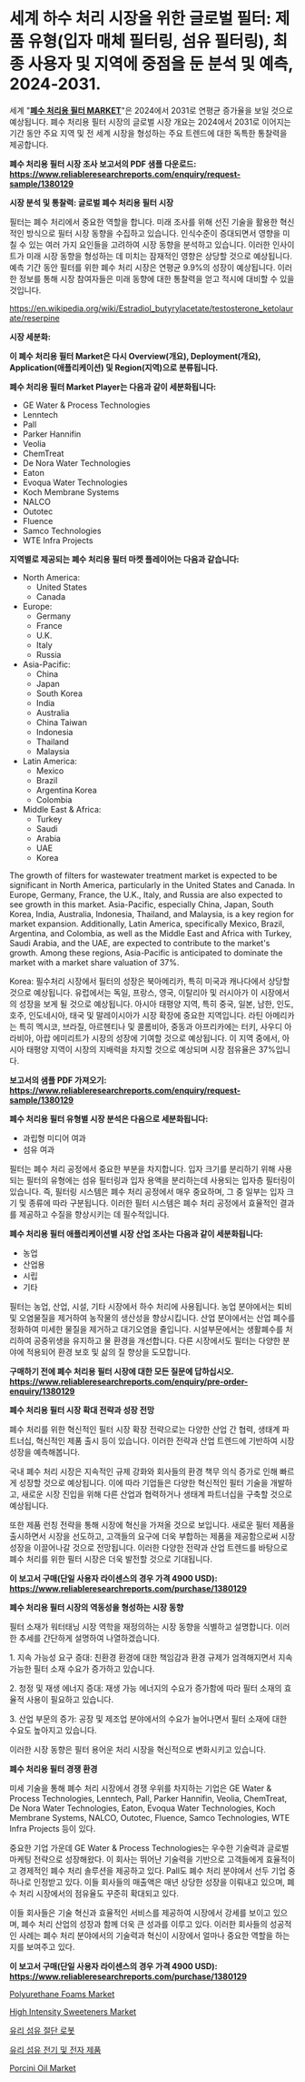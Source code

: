 <p><h1>세계 하수 처리 시장을 위한 글로벌 필터: 제품 유형(입자 매체 필터링, 섬유 필터링), 최종 사용자 및 지역에 중점을 둔 분석 및 예측, 2024-2031.</h1></p><p>세계 "<strong><a href="https://www.reliableresearchreports.com/filters-for-wastewater-treatment-r1380129">폐수 처리용 필터 MARKET</a></strong>"은 2024에서 2031로 연평균 증가율을 보일 것으로 예상됩니다. 폐수 처리용 필터 시장의 글로벌 시장 개요는 2024에서 2031로 이어지는 기간 동안 주요 지역 및 전 세계 시장을 형성하는 주요 트렌드에 대한 독특한 통찰력을 제공합니다.</p>
<p><strong>폐수 처리용 필터 시장 조사 보고서의 PDF 샘플 다운로드: <a href="https://www.reliableresearchreports.com/enquiry/request-sample/1380129">https://www.reliableresearchreports.com/enquiry/request-sample/1380129</a></strong></p>
<p><strong>시장 분석 및 통찰력: 글로벌 폐수 처리용 필터 시장</strong></p>
<p><p>필터는 폐수 처리에서 중요한 역할을 합니다. 미래 조사를 위해 선진 기술을 활용한 혁신적인 방식으로 필터 시장 동향을 수집하고 있습니다. 인식수준이 증대되면서 영향을 미칠 수 있는 여러 가지 요인들을 고려하여 시장 동향을 분석하고 있습니다. 이러한 인사이트가 미래 시장 동향을 형성하는 데 미치는 잠재적인 영향은 상당할 것으로 예상됩니다. 예측 기간 동안 필터를 위한 폐수 처리 시장은 연평균 9.9%의 성장이 예상됩니다. 이러한 정보를 통해 시장 참여자들은 미래 동향에 대한 통찰력을 얻고 적시에 대비할 수 있을 것입니다.</p></p>
<p><a href="%7CAUTHORITHY_DOMAIN_URL%7C">https://en.wikipedia.org/wiki/Estradiol_butyrylacetate/testosterone_ketolaurate/reserpine</a></p>
<p><strong>시장 세분화:</strong></p>
<p><strong>이 폐수 처리용 필터 Market은 다시 Overview(개요), Deployment(개요), Application(애플리케이션) 및 Region(지역)으로 분류됩니다.</strong></p>
<p><strong>폐수 처리용 필터 Market Player는 다음과 같이 세분화됩니다:</strong></p>
<p><ul><li>GE Water & Process Technologies</li><li>Lenntech</li><li>Pall</li><li>Parker Hannifin</li><li>Veolia</li><li>ChemTreat</li><li>De Nora Water Technologies</li><li>Eaton</li><li>Evoqua Water Technologies</li><li>Koch Membrane Systems</li><li>NALCO</li><li>Outotec</li><li>Fluence</li><li>Samco Technologies</li><li>WTE Infra Projects</li></ul></p>
<p><strong>지역별로 제공되는 폐수 처리용 필터 마켓 플레이어는 다음과 같습니다:</strong></p>
<p><ul>
    <li>
        North America:
        <ul>
            <li>United States</li>
            <li>Canada</li>
        </ul>
    </li>
    <li>
        Europe:
        <ul>
            <li>Germany</li>
            <li>France</li>
            <li>U.K.</li>
            <li>Italy</li>
            <li>Russia</li>
        </ul>
    </li>
    <li>
        Asia-Pacific:
        <ul>
            <li>China</li>
            <li>Japan</li>
            <li>South Korea</li>
            <li>India</li>
            <li>Australia</li>
            <li>China Taiwan</li>
            <li>Indonesia</li>
            <li>Thailand</li>
            <li>Malaysia</li>
        </ul>
    </li>
    <li>
        Latin America:
        <ul>
            <li>Mexico</li>
            <li>Brazil</li>
            <li>Argentina Korea</li>
            <li>Colombia</li>
        </ul>
    </li>
    <li>
        Middle East & Africa:
        <ul>
            <li>Turkey</li>
            <li>Saudi</li>
            <li>Arabia</li>
            <li>UAE</li>
            <li>Korea</li>
        </ul>
    </li>
    </ul></p>
<p><p>The growth of filters for wastewater treatment market is expected to be significant in North America, particularly in the United States and Canada. In Europe, Germany, France, the U.K., Italy, and Russia are also expected to see growth in this market. Asia-Pacific, especially China, Japan, South Korea, India, Australia, Indonesia, Thailand, and Malaysia, is a key region for market expansion. Additionally, Latin America, specifically Mexico, Brazil, Argentina, and Colombia, as well as the Middle East and Africa with Turkey, Saudi Arabia, and the UAE, are expected to contribute to the market's growth. Among these regions, Asia-Pacific is anticipated to dominate the market with a market share valuation of 37%.</p><p>Korea: 필수처리 시장에서 필터의 성장은 북아메리카, 특히 미국과 캐나다에서 상당할 것으로 예상됩니다. 유럽에서는 독일, 프랑스, 영국, 이탈리아 및 러시아가 이 시장에서의 성장을 보게 될 것으로 예상됩니다. 아시아 태평양 지역, 특히 중국, 일본, 남한, 인도, 호주, 인도네시아, 태국 및 말레이시아가 시장 확장에 중요한 지역입니다. 라틴 아메리카는 특히 멕시코, 브라질, 아르헨티나 및 콜롬비아, 중동과 아프리카에는 터키, 사우디 아라비아, 아랍 에미리트가 시장의 성장에 기여할 것으로 예상됩니다. 이 지역 중에서, 아시아 태평양 지역이 시장의 지배력을 차지할 것으로 예상되며 시장 점유율은 37%입니다.</p></p>
<p><strong>보고서의 샘플 PDF 가져오기: <a href="https://www.reliableresearchreports.com/enquiry/request-sample/1380129">https://www.reliableresearchreports.com/enquiry/request-sample/1380129</a></strong></p>
<p><strong>폐수 처리용 필터 유형별 시장 분석은 다음으로 세분화됩니다:</strong></p>
<p><ul><li>과립형 미디어 여과</li><li>섬유 여과</li></ul></p>
<p><p>필터는 폐수 처리 공정에서 중요한 부분을 차지합니다. 입자 크기를 분리하기 위해 사용되는 필터의 유형에는 섬유 필터링과 입자 용액을 분리하는데 사용되는 입자층 필터링이 있습니다. 즉, 필터링 시스템은 폐수 처리 공정에서 매우 중요하며, 그 중 일부는 입자 크기 및 종류에 따라 구분됩니다. 이러한 필터 시스템은 폐수 처리 공정에서 효율적인 결과를 제공하고 수질을 향상시키는 데 필수적입니다.</p></p>
<p><strong>폐수 처리용 필터 애플리케이션별 시장 산업 조사는 다음과 같이 세분화됩니다:</strong></p>
<p><ul><li>농업</li><li>산업용</li><li>시립</li><li>기타</li></ul></p>
<p><p>필터는 농업, 산업, 시설, 기타 시장에서 하수 처리에 사용됩니다. 농업 분야에서는 퇴비 및 오염물질을 제거하여 농작물의 생산성을 향상시킵니다. 산업 분야에서는 산업 폐수를 정화하여 미세한 물질을 제거하고 대기오염을 줄입니다. 시설부문에서는 생활폐수를 처리하여 공중위생을 유지하고 물 환경을 개선합니다. 다른 시장에서도 필터는 다양한 분야에 적용되어 환경 보호 및 삶의 질 향상을 도모합니다.</p></p>
<p><strong>구매하기 전에 폐수 처리용 필터 시장에 대한 모든 질문에 답하십시오. <a href="https://www.reliableresearchreports.com/enquiry/pre-order-enquiry/1380129">https://www.reliableresearchreports.com/enquiry/pre-order-enquiry/1380129</a></strong></p>
<p><strong>폐수 처리용 필터 시장 확대 전략과 성장 전망</strong></p>
<p><p>폐수 처리를 위한 혁신적인 필터 시장 확장 전략으로는 다양한 산업 간 협력, 생태계 파트너십, 혁신적인 제품 출시 등이 있습니다. 이러한 전략과 산업 트렌드에 기반하여 시장 성장을 예측해봅니다.</p><p>국내 폐수 처리 시장은 지속적인 규제 강화와 회사들의 환경 책무 의식 증가로 인해 빠르게 성장할 것으로 예상됩니다. 이에 따라 기업들은 다양한 혁신적인 필터 기술을 개발하고, 새로운 시장 진입을 위해 다른 산업과 협력하거나 생태계 파트너십을 구축할 것으로 예상됩니다.</p><p>또한 제품 런칭 전략을 통해 시장에 혁신을 가져올 것으로 보입니다. 새로운 필터 제품을 출시하면서 시장을 선도하고, 고객들의 요구에 더욱 부합하는 제품을 제공함으로써 시장 성장을 이끌어나갈 것으로 전망됩니다. 이러한 다양한 전략과 산업 트렌드를 바탕으로 폐수 처리를 위한 필터 시장은 더욱 발전할 것으로 기대됩니다.</p></p>
<p><strong>이 보고서 구매(단일 사용자 라이센스의 경우 가격 4900 USD): <a href="https://www.reliableresearchreports.com/purchase/1380129">https://www.reliableresearchreports.com/purchase/1380129</a></strong></p>
<p><strong>폐수 처리용 필터 시장의 역동성을 형성하는 시장 동향</strong></p>
<p><p>필터 소재가 워터태닝 시장 역학을 재정의하는 시장 동향을 식별하고 설명합니다. 이러한 추세를 간단하게 설명하여 나열하겠습니다.</p><p>1. 지속 가능성 요구 증대: 친환경 환경에 대한 책임감과 환경 규제가 엄격해지면서 지속 가능한 필터 소재 수요가 증가하고 있습니다.</p><p>2. 청정 및 재생 에너지 증대: 재생 가능 에너지의 수요가 증가함에 따라 필터 소재의 효율적 사용이 필요하고 있습니다.</p><p>3. 산업 부문의 증가: 공장 및 제조업 분야에서의 수요가 늘어나면서 필터 소재에 대한 수요도 높아지고 있습니다.</p><p>이러한 시장 동향은 필터 용어운 처리 시장을 혁신적으로 변화시키고 있습니다.</p></p>
<p><strong>폐수 처리용 필터 경쟁 환경</strong></p>
<p><p>미세 기술을 통해 폐수 처리 시장에서 경쟁 우위를 차지하는 기업은 GE Water & Process Technologies, Lenntech, Pall, Parker Hannifin, Veolia, ChemTreat, De Nora Water Technologies, Eaton, Evoqua Water Technologies, Koch Membrane Systems, NALCO, Outotec, Fluence, Samco Technologies, WTE Infra Projects 등이 있다. </p><p>중요한 기업 가운데 GE Water & Process Technologies는 우수한 기술력과 글로벌 마케팅 전략으로 성장해왔다. 이 회사는 뛰어난 기술력을 기반으로 고객들에게 효율적이고 경제적인 폐수 처리 솔루션을 제공하고 있다. Pall도 폐수 처리 분야에서 선두 기업 중 하나로 인정받고 있다. 이들 회사들의 매출액은 매년 상당한 성장을 이뤄내고 있으며, 폐수 처리 시장에서의 점유율도 꾸준히 확대되고 있다.</p><p>이들 회사들은 기술 혁신과 효율적인 서비스를 제공하여 시장에서 강세를 보이고 있으며, 폐수 처리 산업의 성장과 함께 더욱 큰 성과를 이루고 있다. 이러한 회사들의 성공적인 사례는 폐수 처리 분야에서의 기술력과 혁신이 시장에서 얼마나 중요한 역할을 하는지를 보여주고 있다.</p></p>
<p><strong>이 보고서 구매(단일 사용자 라이센스의 경우 가격 4900 USD): <a href="https://www.reliableresearchreports.com/purchase/1380129">https://www.reliableresearchreports.com/purchase/1380129</a></strong></p>
<p><p><a href="https://www.linkedin.com/pulse/global-polyurethane-foams-market-focus-product-type-flexible-pewnf?trackingId=00sqxXlkRyuh4%2By%2BHGkBDw%3D%3D">Polyurethane Foams Market</a></p><p><a href="https://www.linkedin.com/pulse/global-high-intensity-sweeteners-market-trends-insights-qjn9f?trackingId=TtynthHHSFqiWQlwtuHedQ%3D%3D">High Intensity Sweeteners Market</a></p><p><a href="https://github.com/Nicolasrown5/Market-Research-Report-List-2/blob/main/913787985054.md">유리 섬유 절단 로봇</a></p><p><a href="https://github.com/shampaakter36/Market-Research-Report-List-2/blob/main/772101685055.md">유리 섬유 전기 및 전자 제품</a></p><p><a href="https://github.com/alexxisgm/Market-Research-Report-List-2/blob/main/porcini-oil-market.md">Porcini Oil Market</a></p></p>